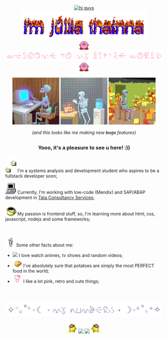 <div align="center">
  <a href="https://git.io/typing-svg">
    <img src="https://readme-typing-svg.demolab.com?font=Source+Code+Pro&size=40&pause=1000&center=true&color=09e531&height=50&vCenter=true&lines=%3E%E2%80%8E%E2%80%8E+%E2%80%8E%E2%80%8E+h%E2%80%8E+i%E2%80%8E%E2%80%8E+%E2%80%8E+g+%E2%80%8Eu%E2%80%8E+y%E2%80%8E+s%E2%80%8E%E2%80%8E+!" alt="hi guys"/>
  </a>
</div>

<div align="center">
 <img src="https://github.com/JulliaThainna/JulliaThainna/blob/main/imgs/my-name.gif" alt="i'm júllia thainna">
</div>

<div align="center">
  <img src="https://github.com/JulliaThainna/JulliaThainna/blob/main/imgs/kirby-hi.gif" width="30">
  <img src="https://github.com/JulliaThainna/JulliaThainna/blob/main/imgs/welcome.gif" alt="welcome to my little world" width="700">
  <img src="https://github.com/JulliaThainna/JulliaThainna/blob/main/imgs/kirby-hi.gif" width="30">  
</div>

<br>

<div display="inline-block" align="center">
  <img src="https://github.com/JulliaThainna/JulliaThainna/blob/main/imgs/skeleton_typing.gif" width="150" height="150">
  <img src="https://github.com/JulliaThainna/JulliaThainna/blob/main/imgs/desperate_skeleton.gif" width="150" height="150">
  <img src="https://github.com/JulliaThainna/JulliaThainna/blob/main/imgs/skeleton_it's_okay.gif" width="150" height="150">

  _(and this looks like me making new ~~bugs~~ features)_
</div>

<h2></h2>

<h3 align="center">Yooo, it's a pleasure to see u here! :))</h3>
<div display="inline-block">
  <p align="left"><img width="35" src="https://github.com/JulliaThainna/JulliaThainna/blob/main/imgs/files.gif"> I'm a systems analysis and development student who aspires to be a fullstack developer soon;</p>
  <p align="left"><img width="35" src="https://github.com/JulliaThainna/JulliaThainna/blob/main/imgs/computer.gif"> Currently, I'm working with low-code (Mendix) and SAP/ABAP development in <a href="https://www.tcs.com/">Tata Consultancy Services</a>;</p>
  <p align="left"><img width="35" src="https://github.com/JulliaThainna/JulliaThainna/blob/main/imgs/paint.gif"> My passion is frontend stuff, so, I'm learning more about html, css, javascript, nodejs and some frameworks;</p>
  <br>
  <p align="left"><img width="35" src="https://github.com/JulliaThainna/JulliaThainna/blob/main/imgs/clips.gif">Some other facts about me: </p>
  <ul>
    <li>
      <img src="https://github.com/JulliaThainna/JulliaThainna/blob/main/imgs/sasha.gif" width="30">
      I love watch animes, tv shows and random videos;
    </li>
    <li>
      <img src="https://github.com/JulliaThainna/JulliaThainna/blob/main/imgs/potato.png" width="30">
      I've absolutely sure that potatoes are simply the most PERFECT food in the world;
    </li>
    <li>
      <img src="https://github.com/JulliaThainna/JulliaThainna/blob/main/imgs/hello-kitty.gif" width="30">
      I like a lot pink, retro and cute things;
    </li>
  </ul>
</div>
<br>



<h2></h2>
<div align="center">
  <img width="550" src="https://github.com/JulliaThainna/JulliaThainna/blob/main/imgs/my-numbers.gif">
</div>

<br>

<div align="center">
  <img src="https://github.com/JulliaThainna/JulliaThainna/blob/main/imgs/kirby-star.gif">
  
  <img width="420" src="https://github-readme-stats.vercel.app/api?username=JulliaThainna&show_icons=true&theme=transparent&include_all_commits=true&icon_color=ff9cb6&title_color=ff9cb6&text_color=957dad&show_owner=true&custom_title=My+Stats&border_color=957dad&border_radius=0&rank_icon=github&hide=issues"/>
    
  <img height="153" src="https://github-readme-stats.vercel.app/api/top-langs/?username=JulliaThainna&theme=transparent&text_color=957dad&icon_color=a7bed3&title_color=ff8fab&layout=compact&custom_title=My+Most+Used+Languages&border_color=957dad&border_radius=0"/>

  <img src="https://github.com/JulliaThainna/JulliaThainna/blob/main/imgs/kirby-star-espelhado.gif">
</div>
